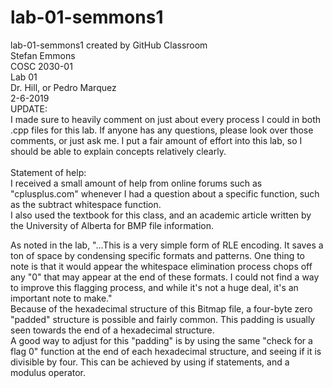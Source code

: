 # lab-01-semmons1
lab-01-semmons1 created by GitHub Classroom <br />
Stefan Emmons <br />
COSC 2030-01 <br />
Lab 01 <br />
Dr. Hill, or Pedro Marquez <br />
2-6-2019 <br />
UPDATE: <br />
I made sure to heavily comment on just about every process I could in both .cpp files for this lab. If anyone has any questions, please 
look over those comments, or just ask me. I put a fair amount of effort into this lab, so I should be able to explain concepts relatively
clearly. <br /> 
<br />
Statement of help: <br />
I received a small amount of help from online forums such as "cplusplus.com" whenever I had a question about a specific function, such as the subtract whitespace function. <br />
I also used the textbook for this class, and an academic article written by the University of Alberta for BMP file information. <br /> 

As noted in the lab, "...This is a very simple form of RLE encoding. It saves a ton of space by condensing specific formats and patterns. One thing to note is that it would appear the whitespace elimination process chops off
any "0" that may appear at the end of these formats. I could not find a way to improve this flagging process, and while it's not a huge deal, it's an important note to make."<br /> 
Because of the hexadecimal structure of this Bitmap file, a four-byte zero "padded" structure is possible and fairly common. This padding is usually seen towards the end of a hexadecimal structure. <br />
A good way to adjust for this "padding" is by using the same "check for a flag 0" function at the end of each hexadecimal structure, and seeing if it is divisible by four. This can be achieved by using if statements, and a modulus operator.  
